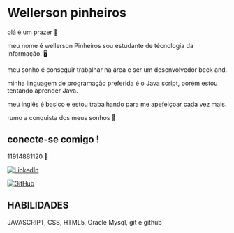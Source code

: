 # Wellerson pinheiros 

olá é um prazer 🤝

meu nome é wellerson Pinheiros sou estudante de técnologia da informação. 🖥️

meu sonho é conseguir trabalhar na área e ser um desenvolvedor beck and. 

minha linguagem de programação preferida é o Java script, porém estou tentando aprender Java.

meu inglês é basico e estou trabalhando para me apefeiçoar cada vez mais.

rumo a conquista dos meus sonhos 🚀

## conecte-se comigo !

11914881120 📱


[![LinkedIn](https://img.shields.io/badge/LinkedIn-0077B5?style=for-the-badge&logo=linkedin&logoColor=white)](https://www.linkedin.com/in/wellerson-pinheiros-585b54262/)

[![GitHub](https://img.shields.io/badge/GitHub-100000?style=for-the-badge&logo=github&logoColor=white)](https://github.com/wellerson-pinheiros)

## HABILIDADES

JAVASCRIPT,
CSS,
HTML5,
 Oracle Mysql,
 git e github


